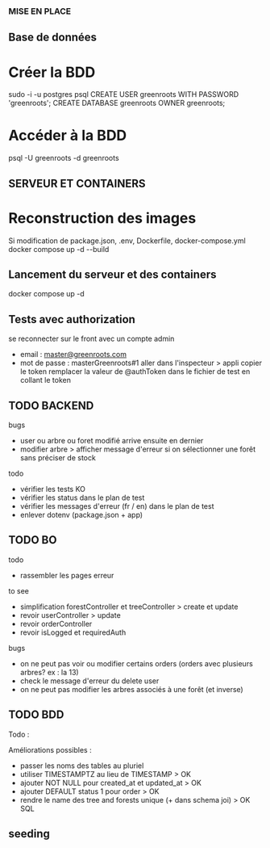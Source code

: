 ### MISE EN PLACE

## Base de données

# Créer la BDD

sudo -i -u postgres psql 
CREATE USER greenroots WITH PASSWORD 'greenroots'; 
CREATE DATABASE greenroots OWNER greenroots; 

# Accéder à la BDD

psql -U greenroots -d greenroots

## SERVEUR ET CONTAINERS

# Reconstruction des images

Si modification de package.json, .env, Dockerfile, docker-compose.yml
docker compose up -d --build

## Lancement du serveur et des containers

docker compose up -d

## Tests avec authorization

se reconnecter sur le front avec un compte admin
- email : master@greenroots.com
- mot de passe : masterGreenroots#1
aller dans l'inspecteur > appli
copier le token
remplacer la valeur de @authToken dans le fichier de test en collant le token

## TODO BACKEND

bugs 
- user ou arbre ou foret modifié arrive ensuite en dernier
- modifier arbre > afficher message d'erreur si on sélectionner une forêt sans préciser de stock

todo
- vérifier les tests KO
- vérifier les status dans le plan de test
- vérifier les messages d'erreur (fr / en) dans le plan de test
- enlever dotenv (package.json + app)

## TODO BO

todo
- rassembler les pages erreur

to see
- simplification forestController et treeController > create et update
- revoir userController > update
- revoir orderController
- revoir isLogged et requiredAuth

bugs
- on ne peut pas voir ou modifier certains orders (orders avec plusieurs arbres? ex : la 13)
- check le message d'erreur du delete user 
- on ne peut pas modifier les arbres associés à une forêt (et inverse)

## TODO BDD

Todo : 

Améliorations possibles : 
- passer les noms des tables au pluriel
- utiliser TIMESTAMPTZ au lieu de TIMESTAMP > OK
- ajouter NOT NULL pour created_at et updated_at > OK
- ajouter DEFAULT status 1 pour order > OK
- rendre le name des tree and forests unique (+ dans schema joi) > OK SQL

## seeding


